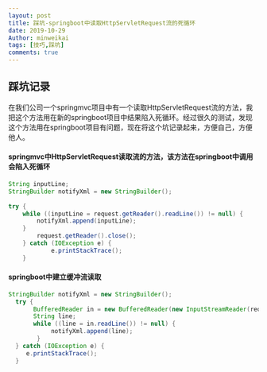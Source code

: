 ```yaml
---
layout: post
title: 踩坑-springboot中读取HttpServletRequest流的死循环
date: 2019-10-29
Author: minweikai
tags: [技巧,踩坑]
comments: true
---
```


## 踩坑记录  

在我们公司一个springmvc项目中有一个读取HttpServletRequest流的方法，我把这个方法用在新的springboot项目中结果陷入死循环。经过很久的测试，发现这个方法用在springboot项目有问题，现在将这个坑记录起来，方便自己，方便他人。

#### springmvc中HttpServletRequest读取流的方法，该方法在springboot中调用会陷入死循环

```java
String inputLine;
StringBuilder notifyXml = new StringBuilder();
 
try {
	while ((inputLine = request.getReader().readLine()) != null) {
		notifyXml.append(inputLine);
	}
		request.getReader().close();
	} catch (IOException e) {
			e.printStackTrace();
	}
```

#### springboot中建立缓冲流读取

```java
StringBuilder notifyXml = new StringBuilder();
  try {
	   BufferedReader in = new BufferedReader(new InputStreamReader(request.getInputStream()));
	   String line;
	   while ((line = in.readLine()) != null) {
			notifyXml.append(line);
		}
  } catch (IOException e) {
	 e.printStackTrace();
  }
```


